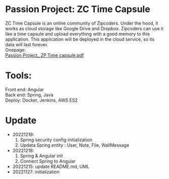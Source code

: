 
# Passion Project: ZC Time Capsule
ZC Time Capsule is an online community of Zipcoders. Under the hood, it works as cloud storage like Google Drive and Dropbox. Zipcoders can use it like a time capsule and upload everything with a good memory to this application. This application will be deployed in the cloud service, so its data will last forever. \
Onepage:\
[Passion Project_ ZP Time capsule.pdf](https://github.com/HanquanL/ZCTC/files/10249395/Passion.Project_.ZP.Time.capsule.pdf)
# Tools:
Front end: Angular\
Back end: Spring, Java\
Deploy: Docker, Jenkins, AWS ES2

# Update
* 20221219:
    1. Spring security config initialization
    2. Updata Spring entity : User, Note, File, WallMessage
* 20221218:
    1. Spring & Angular init
    2. Connect Spring to Angular
* 20221215: update README.md, UML
* 20221127: initialization
